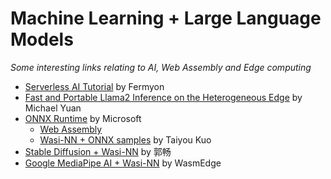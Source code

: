 # Machine Learning + Large Language Models

_Some interesting links relating to AI, Web Assembly and Edge computing_

- [Serverless AI Tutorial](https://developer.fermyon.com/spin/serverless-ai-tutorial?utm_medium=email&_hsmi=272985018&_hsenc=p2ANqtz-9f30MUYRX4cTwOf9FkdWH3HADDKLors7AjGq5BQJKZ_Zp_CJR_xgK0ycHx97___YY7Z9xSzOjcpd4zfEeXs0EPXGB83w&utm_content=272985018&utm_source=hs_email#serverless-ai-tutorial) by Fermyon
- [Fast and Portable Llama2 Inference on the Heterogeneous Edge](https://blog.stackademic.com/fast-and-portable-llama2-inference-on-the-heterogeneous-edge-a62508e82359) by Michael Yuan
- [ONNX Runtime](https://onnxruntime.ai/docs/) by Microsoft
    - [Web Assembly](https://onnxruntime.ai/docs/tutorials/web/)
    - [Wasi-NN + ONNX samples](https://github.com/st9540808/wasi-nn-examples/tree/master) by Taiyou Kuo
- [Stable Diffusion + Wasi-NN](https://github.com/spacemen0/Stable-Diffusion-Wasi-NN/tree/main) by 郭畅
- [Google MediaPipe AI + Wasi-NN](https://github.com/WasmEdge/mediapipe-rs) by WasmEdge
